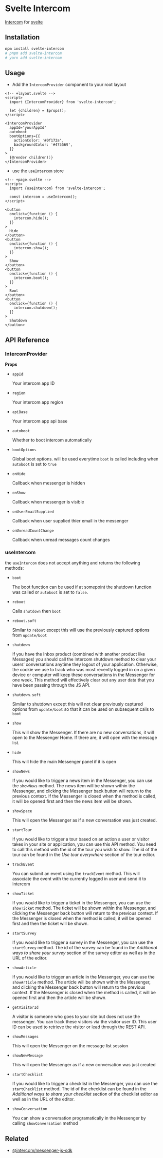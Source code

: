 # Svelte Intercom

[Intercom](https://www.intercom.com/) for [svelte](https://svelte.dev/)

## Installation

```bash
npm install svelte-intercom
# pnpm add svelte-intercom
# yarn add svelte-intercom
```

## Usage

- Add the `IntercomProvider` component to your root layout

```svelte
<!-- +layout.svelte -->
<script>
  import {IntercomProvider} from 'svelte-intercom';

  let {children} = $props();
</script>

<IntercomProvider
  appId="yourAppId"
  autoboot
  bootOptions={{
    actionColor: '#0f172a',
    backgroundColor: '#475569',
  }}
>
  {@render children()}
</IntercomProvider>
```

- use the `useIntercom` store

```svelte
<!-- +page.svelte -->
<script>
  import {useIntercom} from 'svelte-intercom';

  const intercom = useIntercom();
</script>

<button
  onclick={function () {
    intercom.hide();
  }}
>
  Hide
</button>
<button
  onclick={function () {
    intercom.show();
  }}
>
  Show
</button>
<button
  onclick={function () {
    intercom.boot();
  }}
>
  Boot
</button>
<button
  onclick={function () {
    intercom.shutdown();
  }}
>
  Shutdown
</button>
```

## API Reference

### IntercomProvider

**Props**

- `appId`

  Your intercom app ID

- `region`

  Your intercom app region

- `apiBase`

  Your intercom app api base

- `autoboot`

  Whether to boot intercom automatically

- `bootOptions`

  Global boot options. will be used everytime `boot` is called including when `autoboot` is set to `true`

- `onHide`

  Callback when messenger is hidden

- `onShow`

  Callback when messenger is visible

- `onUserEmailSupplied`

  Callback when user supplied thier email in the messenger

- `onUnreadCountChange`

  Callback when unread messages count changes

### useIntercom

the `useIntercom` does not accept anything and returns the following methods:

- `boot`

  The boot function can be used if at somepoint the shutdown function was called or `autoboot` is set to `false`.

- `reboot`

  Calls `shutdown` then `boot`

- `reboot.soft`

  Similar to `reboot` except this will use the previously captured options from `update/boot`

- `shutdown`

  If you have the Inbox product (combined with another product like Messages) you should call the Intercom shutdown method to clear your users’ conversations anytime they logout of your application. Otherwise, the cookie we use to track who was most recently logged in on a given device or computer will keep these conversations in the Messenger for one week. This method will effectively clear out any user data that you have been passing through the JS API.

- `shutdown.soft`

  Similar to shutdown except this will not clear previously captured options from `update/boot` so that it can be used on subsequent calls to `boot`

- `show`

  This will show the Messenger. If there are no new conversations, it will open to the Messenger Home. If there are, it will open with the message list.

- `hide`

  This will hide the main Messenger panel if it is open

- `showNews`

  If you would like to trigger a news item in the Messenger, you can use the `showNews` method. The news item will be shown within the Messenger, and clicking the Messenger back button will return to the previous context. If the Messenger is closed when the method is called, it will be opened first and then the news item will be shown.

- `showSpace`

  This will open the Messenger as if a new conversation was just created.

- `startTour`

  If you would like to trigger a tour based on an action a user or visitor takes in your site or application, you can use this API method. You need to call this method with the id of the tour you wish to show. The id of the tour can be found in the _Use tour everywhere_ section of the tour editor.

- `trackEvent`

  You can submit an event using the `trackEvent` method. This will associate the event with the currently logged in user and send it to Intercom

- `showTicket`

  If you would like to trigger a ticket in the Messenger, you can use the `showTicket` method. The ticket will be shown within the Messenger, and clicking the Messenger back button will return to the previous context. If the Messenger is closed when the method is called, it will be opened first and then the ticket will be shown.

- `startSurvey`

  If you would like to trigger a survey in the Messenger, you can use the `startSurvey` method. The id of the survey can be found in the _Additional ways to share your survey_ section of the survey editor as well as in the URL of the editor.

- `showArticle`

  If you would like to trigger an article in the Messenger, you can use the `showArticle` method. The article will be shown within the Messenger, and clicking the Messenger back button will return to the previous context. If the Messenger is closed when the method is called, it will be opened first and then the article will be shown.

- `getVisitorId`

  A visitor is someone who goes to your site but does not use the messenger. You can track these visitors via the visitor user ID. This user ID can be used to retrieve the visitor or lead through the REST API.

- `showMessages`

  This will open the Messenger on the message list session

- `showNewMessage`

  This will open the Messenger as if a new conversation was just created

- `startChecklist`

  If you would like to trigger a checklist in the Messenger, you can use the `startChecklist` method. The id of the checklist can be found in the _Additional ways to share your checklist_ section of the checklist editor as well as in the URL of the editor.

- `showConversation`

  You can show a conversation programatically in the Messenger by calling `showConversation` method

## Related

- [@intercom/messenger-js-sdk](https://www.npmjs.com/package/@intercom/messenger-js-sdk)
